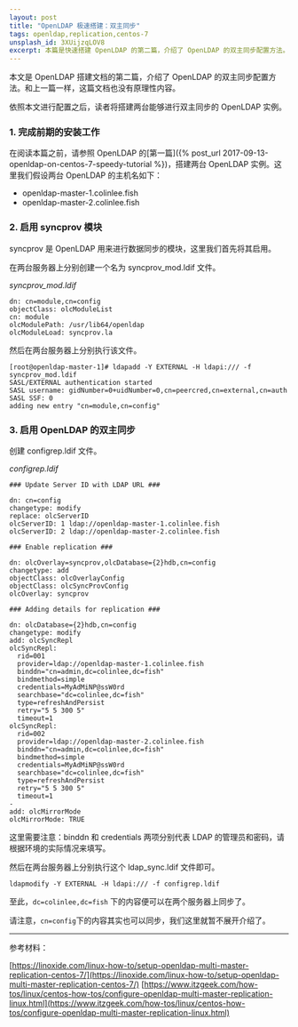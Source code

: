 ```yaml
---
layout: post
title: "OpenLDAP 极速搭建：双主同步"
tags: openldap,replication,centos-7
unsplash_id: 3XUijzqLOV8
excerpt: 本篇是快速搭建 OpenLDAP 的第二篇，介绍了 OpenLDAP 的双主同步配置方法。
---
```


本文是 OpenLDAP 搭建文档的第二篇，介绍了 OpenLDAP 的双主同步配置方法。和上一篇一样，这篇文档也没有原理性内容。

依照本文进行配置之后，读者将搭建两台能够进行双主同步的 OpenLDAP 实例。


### 1. 完成前期的安装工作

在阅读本篇之前，请参照 OpenLDAP 的[第一篇]({% post_url 2017-09-13-openldap-on-centos-7-speedy-tutorial %})，搭建两台 OpenLDAP 实例。这里我们假设两台 OpenLDAP 的主机名如下：

- openldap-master-1.colinlee.fish
- openldap-master-2.colinlee.fish

### 2. 启用 syncprov 模块

syncprov 是 OpenLDAP 用来进行数据同步的模块，这里我们首先将其启用。

在两台服务器上分别创建一个名为 syncprov_mod.ldif 文件。

*syncprov_mod.ldif*
```
dn: cn=module,cn=config
objectClass: olcModuleList
cn: module
olcModulePath: /usr/lib64/openldap
olcModuleLoad: syncprov.la
```

然后在两台服务器上分别执行该文件。

```
[root@openldap-master-1]# ldapadd -Y EXTERNAL -H ldapi:/// -f syncprov_mod.ldif
SASL/EXTERNAL authentication started
SASL username: gidNumber=0+uidNumber=0,cn=peercred,cn=external,cn=auth
SASL SSF: 0
adding new entry "cn=module,cn=config"
```

### 3. 启用 OpenLDAP 的双主同步

创建 configrep.ldif 文件。

*configrep.ldif*
```
### Update Server ID with LDAP URL ###

dn: cn=config
changetype: modify
replace: olcServerID
olcServerID: 1 ldap://openldap-master-1.colinlee.fish
olcServerID: 2 ldap://openldap-master-2.colinlee.fish

### Enable replication ###

dn: olcOverlay=syncprov,olcDatabase={2}hdb,cn=config
changetype: add
objectClass: olcOverlayConfig
objectClass: olcSyncProvConfig
olcOverlay: syncprov

### Adding details for replication ###

dn: olcDatabase={2}hdb,cn=config
changetype: modify
add: olcSyncRepl
olcSyncRepl:
  rid=001
  provider=ldap://openldap-master-1.colinlee.fish
  binddn="cn=admin,dc=colinlee,dc=fish"
  bindmethod=simple
  credentials=MyAdMiNP@ssW0rd
  searchbase="dc=colinlee,dc=fish"
  type=refreshAndPersist
  retry="5 5 300 5"
  timeout=1
olcSyncRepl:
  rid=002
  provider=ldap://openldap-master-2.colinlee.fish
  binddn="cn=admin,dc=colinlee,dc=fish"
  bindmethod=simple
  credentials=MyAdMiNP@ssW0rd
  searchbase="dc=colinlee,dc=fish"
  type=refreshAndPersist
  retry="5 5 300 5"
  timeout=1
-
add: olcMirrorMode
olcMirrorMode: TRUE
```

这里需要注意：binddn 和 credentials 两项分别代表 LDAP 的管理员和密码，请根据环境的实际情况来填写。

然后在两台服务器上分别执行这个 ldap_sync.ldif 文件即可。

```
ldapmodify -Y EXTERNAL -H ldapi:/// -f configrep.ldif
```

至此，`dc=colinlee,dc=fish` 下的内容便可以在两个服务器上同步了。

请注意，`cn=config`下的内容其实也可以同步，我们这里就暂不展开介绍了。

---
参考材料：

[https://linoxide.com/linux-how-to/setup-openldap-multi-master-replication-centos-7/](https://linoxide.com/linux-how-to/setup-openldap-multi-master-replication-centos-7/)
[https://www.itzgeek.com/how-tos/linux/centos-how-tos/configure-openldap-multi-master-replication-linux.html](https://www.itzgeek.com/how-tos/linux/centos-how-tos/configure-openldap-multi-master-replication-linux.html)
